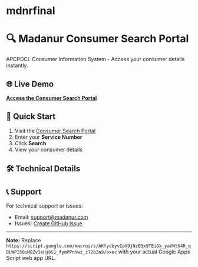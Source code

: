 # mdnrfinal
# 🔍 Madanur Consumer Search Portal

APCPDCL Consumer Information System - Access your consumer details instantly.

## 🌐 Live Demo

[**Access the Consumer Search Portal**](https://your-username.github.io/your-repo/consumer-search.html)


## 🚀 Quick Start

1. Visit the [Consumer Search Portal](https://your-username.github.io/your-repo/consumer-search.html)
2. Enter your **Service Number**
3. Click **Search**
4. View your consumer details

## 🛠️ Technical Details


## 📞 Support

For technical support or issues:
- Email: support@madanur.com
- Issues: [Create GitHub Issue](https://github.com/your-username/your-repo/issues)

---

**Note:** Replace `https://script.google.com/macros/s/AKfycbyvIpX9jNzB3x9TEiGk_yaVWtG4R_qBLWPI50uM8ZvIeHj6S1_fymPPnYwz_z72bZa9/exec` with your actual Google Apps Script web app URL.
